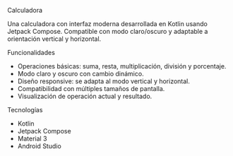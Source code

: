 Calculadora

Una calculadora con interfaz moderna desarrollada en Kotlin usando Jetpack Compose. Compatible con modo claro/oscuro y adaptable a orientación vertical y horizontal.

Funcionalidades

- Operaciones básicas: suma, resta, multiplicación, división y porcentaje.
- Modo claro y oscuro con cambio dinámico.
- Diseño responsive: se adapta al modo vertical y horizontal.
- Compatibilidad con múltiples tamaños de pantalla.
- Visualización de operación actual y resultado.

Tecnologías

- Kotlin
- Jetpack Compose
- Material 3
- Android Studio
